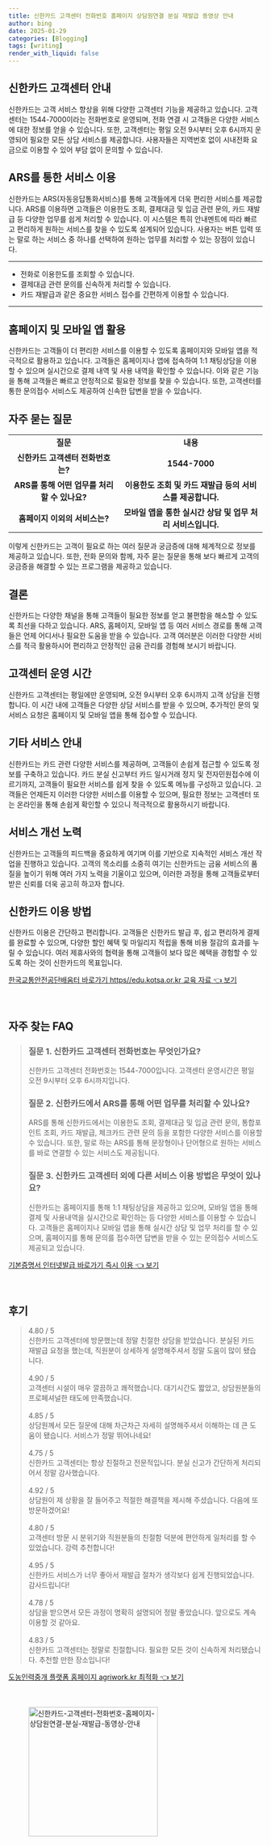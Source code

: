 ```yaml
---
title: 신한카드 고객센터 전화번호 홈페이지 상담원연결 분실 재발급 동영상 안내
author: bing
date: 2025-01-29
categories: [Blogging]
tags: [writing]
render_with_liquid: false
---
```



<h2 id='신한카드 고객센터 안내'>신한카드 고객센터 안내</h2>

<p>신한카드는 고객 서비스 향상을 위해 다양한 고객센터 기능을 제공하고 있습니다. 고객센터는 1544-7000이라는 전화번호로 운영되며, 전화 연결 시 고객들은 다양한 서비스에 대한 정보를 얻을 수 있습니다. 또한, 고객센터는 평일 오전 9시부터 오후 6시까지 운영되어 필요한 모든 상담 서비스를 제공합니다. 사용자들은 지역번호 없이 시내전화 요금으로 이용할 수 있어 부담 없이 문의할 수 있습니다.</p>

<h2 id='ARS를 통한 서비스 이용'>ARS를 통한 서비스 이용</h2>

<p>신한카드는 ARS(자동응답통화서비스)를 통해 고객들에게 더욱 편리한 서비스를 제공합니다. ARS를 이용하면 고객들은 이용한도 조회, 결제대금 및 입금 관련 문의, 카드 재발급 등 다양한 업무를 쉽게 처리할 수 있습니다. 이 시스템은 특히 안내멘트에 따라 빠르고 편리하게 원하는 서비스를 찾을 수 있도록 설계되어 있습니다. 사용자는 버튼 입력 또는 말로 하는 서비스 중 하나를 선택하여 원하는 업무를 처리할 수 있는 장점이 있습니다.</p>

<hr />

<ul>
    <li>전화로 이용한도를 조회할 수 있습니다.</li>
    <li>결제대금 관련 문의를 신속하게 처리할 수 있습니다.</li>
    <li>카드 재발급과 같은 중요한 서비스 접수를 간편하게 이용할 수 있습니다.</li>
</ul>

<hr />

<h2 id='홈페이지 및 모바일 앱 활용'>홈페이지 및 모바일 앱 활용</h2>

<p>신한카드는 고객들이 더 편리한 서비스를 이용할 수 있도록 홈페이지와 모바일 앱을 적극적으로 활용하고 있습니다. 고객들은 홈페이지나 앱에 접속하여 1:1 채팅상담을 이용할 수 있으며 실시간으로 결제 내역 및 사용 내역을 확인할 수 있습니다. 이와 같은 기능을 통해 고객들은 빠르고 안정적으로 필요한 정보를 찾을 수 있습니다. 또한, 고객센터를 통한 문의접수 서비스도 제공하여 신속한 답변을 받을 수 있습니다.</p>

<h2 id='자주 묻는 질문'>자주 묻는 질문</h2>

<table>
    <tr>
        <td style="text-align: center; height: 17px;"><b>질문</b></td>
        <td style="text-align: center; height: 17px;"><b>내용</b></td>
    </tr>
    <tr>
        <td style="text-align: center; height: 17px;"><b>신한카드 고객센터 전화번호는?</b></td>
        <td style="text-align: center; height: 17px;"><b>1544-7000</b></td>
    </tr>
    <tr>
        <td style="text-align: center; height: 17px;"><b>ARS를 통해 어떤 업무를 처리할 수 있나요?</b></td>
        <td style="text-align: center; height: 17px;"><b>이용한도 조회 및 카드 재발급 등의 서비스를 제공합니다.</b></td>
    </tr>
    <tr>
        <td style="text-align: center; height: 17px;"><b>홈페이지 이외의 서비스는?</b></td>
        <td style="text-align: center; height: 17px;"><b>모바일 앱을 통한 실시간 상담 및 업무 처리 서비스입니다.</b></td>
    </tr>
</table>

<p>이렇게 신한카드는 고객이 필요로 하는 여러 질문과 궁금증에 대해 체계적으로 정보를 제공하고 있습니다. 또한, 전화 문의와 함께, 자주 묻는 질문을 통해 보다 빠르게 고객의 궁금증을 해결할 수 있는 프로그램을 제공하고 있습니다.</p>

<h2 id='결론'>결론</h2>

<p>신한카드는 다양한 채널을 통해 고객들이 필요한 정보를 얻고 불편함을 해소할 수 있도록 최선을 다하고 있습니다. ARS, 홈페이지, 모바일 앱 등 여러 서비스 경로를 통해 고객들은 언제 어디서나 필요한 도움을 받을 수 있습니다. 고객 여러분은 이러한 다양한 서비스를 적극 활용하시어 편리하고 안정적인 금융 관리를 경험해 보시기 바랍니다.</p>

<h2 id='고객센터 운영 시간'>고객센터 운영 시간</h2>

<p>신한카드 고객센터는 평일에만 운영되며, 오전 9시부터 오후 6시까지 고객 상담을 진행합니다. 이 시간 내에 고객들은 다양한 상담 서비스를 받을 수 있으며, 추가적인 문의 및 서비스 요청은 홈페이지 및 모바일 앱을 통해 접수할 수 있습니다.</p>

<h2 id='기타 서비스 안내'>기타 서비스 안내</h2>

<p>신한카드는 카드 관련 다양한 서비스를 제공하며, 고객들이 손쉽게 접근할 수 있도록 정보를 구축하고 있습니다. 카드 분실 신고부터 카드 일시거래 정지 및 전자민원접수에 이르기까지, 고객들이 필요한 서비스를 쉽게 찾을 수 있도록 메뉴를 구성하고 있습니다. 고객들은 언제든지 이러한 다양한 서비스를 이용할 수 있으며, 필요한 정보는 고객센터 또는 온라인을 통해 손쉽게 확인할 수 있으니 적극적으로 활용하시기 바랍니다.</p>

<h2 id='서비스 개선 노력'>서비스 개선 노력</h2>

<p>신한카드는 고객들의 피드백을 중요하게 여기며 이를 기반으로 지속적인 서비스 개선 작업을 진행하고 있습니다. 고객의 목소리를 소중히 여기는 신한카드는 금융 서비스의 품질을 높이기 위해 여러 가지 노력을 기울이고 있으며, 이러한 과정을 통해 고객들로부터 받은 신뢰를 더욱 공고히 하고자 합니다.</p>

<h2 id='신한카드 이용 방법'>신한카드 이용 방법</h2>

<p>신한카드 이용은 간단하고 편리합니다. 고객들은 신한카드 발급 후, 쉽고 편리하게 결제를 완료할 수 있으며, 다양한 할인 혜택 및 마일리지 적립을 통해 비용 절감의 효과를 누릴 수 있습니다. 여러 제휴사와의 협력을 통해 고객들이 보다 많은 혜택을 경험할 수 있도록 하는 것이 신한카드의 목표입니다.</p>


<p><a class="click-button" title="한국교통안전공단배움터 바로가기 https//edu.kotsa.or.kr 교육 자료" href="https://greenforu.github.io/posts/%ED%95%9C%EA%B5%AD%EA%B5%90%ED%86%B5%EC%95%88%EC%A0%84%EA%B3%B5%EB%8B%A8%EB%B0%B0%EC%9B%80%ED%84%B0-%EB%B0%94%EB%A1%9C%EA%B0%80%EA%B8%B0-httpsedu.kotsa.or.kr-%EA%B5%90%EC%9C%A1-%EC%9E%90%EB%A3%8C/" rel="dofollow">한국교통안전공단배움터 바로가기 https//edu.kotsa.or.kr 교육 자료 👈 보기</a></p><br>
<h2 id='자주_찾는_FAQ'>자주 찾는 FAQ</h2>
<div itemscope="" itemtype="https://schema.org/FAQPage"> 
<blockquote> 
<div itemscope="" itemprop="mainEntity" itemtype="https://schema.org/Question"> 
<h3 itemprop="name">질문 1. 신한카드 고객센터 전화번호는 무엇인가요?</h3> 
<div itemscope="" itemprop="acceptedAnswer" itemtype="https://schema.org/Answer"> 
<span itemprop="text"> 
<p>신한카드 고객센터 전화번호는 1544-7000입니다. 고객센터 운영시간은 평일 오전 9시부터 오후 6시까지입니다.</p> 
</span> 
</div> 
</div> 

<div itemscope="" itemprop="mainEntity" itemtype="https://schema.org/Question"> 
<h3 itemprop="name">질문 2. 신한카드에서 ARS를 통해 어떤 업무를 처리할 수 있나요?</h3> 
<div itemscope="" itemprop="acceptedAnswer" itemtype="https://schema.org/Answer"> 
<span itemprop="text"> 
<p>ARS를 통해 신한카드에서는 이용한도 조회, 결제대금 및 입금 관련 문의, 통합포인트 조회, 카드 재발급, 체크카드 관련 문의 등을 포함한 다양한 서비스를 이용할 수 있습니다. 또한, 말로 하는 ARS를 통해 문장형이나 단어형으로 원하는 서비스를 바로 연결할 수 있는 서비스도 제공됩니다.</p> 
</span> 
</div> 
</div> 

<div itemscope="" itemprop="mainEntity" itemtype="https://schema.org/Question"> 
<h3 itemprop="name">질문 3. 신한카드 고객센터 외에 다른 서비스 이용 방법은 무엇이 있나요?</h3> 
<div itemscope="" itemprop="acceptedAnswer" itemtype="https://schema.org/Answer"> 
<span itemprop="text"> 
<p>신한카드는 홈페이지를 통해 1:1 채팅상담을 제공하고 있으며, 모바일 앱을 통해 결제 및 사용내역을 실시간으로 확인하는 등 다양한 서비스를 이용할 수 있습니다. 고객들은 홈페이지나 모바일 앱을 통해 실시간 상담 및 업무 처리를 할 수 있으며, 홈페이지를 통해 문의를 접수하면 답변을 받을 수 있는 문의접수 서비스도 제공되고 있습니다.</p> 
</span> 
</div> 
</div> 

</blockquote> 
</div>
<p><a class="click-button" title="기본증명서 인터넷발급 바로가기 즉시 이용" href="https://greenforu.github.io/posts/%EA%B8%B0%EB%B3%B8%EC%A6%9D%EB%AA%85%EC%84%9C-%EC%9D%B8%ED%84%B0%EB%84%B7%EB%B0%9C%EA%B8%89-%EB%B0%94%EB%A1%9C%EA%B0%80%EA%B8%B0-%EC%A6%89%EC%8B%9C-%EC%9D%B4%EC%9A%A9/" rel="dofollow">기본증명서 인터넷발급 바로가기 즉시 이용 👈 보기</a></p><br>
<h2 id='후기'>후기</h2>
<div itemscope itemtype="https://schema.org/Product">
  <blockquote>
  <div itemprop="review" itemscope itemtype="https://schema.org/Review">
      <div itemprop="reviewRating" itemscope itemtype="https://schema.org/Rating"> <span itemprop="ratingValue">4.80</span> / <span itemprop="bestRating">5</span> </div>
      <span itemprop="reviewBody">신한카드 고객센터에 방문했는데 정말 친절한 상담을 받았습니다. 분실된 카드 재발급 요청을 했는데, 직원분이 상세하게 설명해주셔서 정말 도움이 많이 됐습니다.</span>
  </div>
  <br>
  <div itemprop="review" itemscope itemtype="https://schema.org/Review">
      <div itemprop="reviewRating" itemscope itemtype="https://schema.org/Rating"> <span itemprop="ratingValue">4.90</span> / <span itemprop="bestRating">5</span> </div>
      <span itemprop="reviewBody">고객센터 시설이 매우 깔끔하고 쾌적했습니다. 대기시간도 짧았고, 상담원분들의 프로페셔널한 태도에 만족했습니다.</span>
  </div>
  <br>
  <div itemprop="review" itemscope itemtype="https://schema.org/Review">
      <div itemprop="reviewRating" itemscope itemtype="https://schema.org/Rating"> <span itemprop="ratingValue">4.85</span> / <span itemprop="bestRating">5</span> </div>
      <span itemprop="reviewBody">상담원께서 모든 질문에 대해 차근차근 자세히 설명해주셔서 이해하는 데 큰 도움이 됐습니다. 서비스가 정말 뛰어나네요!</span>
  </div>
  <br>
  <div itemprop="review" itemscope itemtype="https://schema.org/Review">
      <div itemprop="reviewRating" itemscope itemtype="https://schema.org/Rating"> <span itemprop="ratingValue">4.75</span> / <span itemprop="bestRating">5</span> </div>
      <span itemprop="reviewBody">신한카드 고객센터는 항상 친절하고 전문적입니다. 분실 신고가 간단하게 처리되어서 정말 감사했습니다.</span>
  </div>
  <br>
  <div itemprop="review" itemscope itemtype="https://schema.org/Review">
      <div itemprop="reviewRating" itemscope itemtype="https://schema.org/Rating"> <span itemprop="ratingValue">4.92</span> / <span itemprop="bestRating">5</span> </div>
      <span itemprop="reviewBody">상담원이 제 상황을 잘 들어주고 적절한 해결책을 제시해 주셨습니다. 다음에 또 방문하겠어요!</span>
  </div>
  <br>
  <div itemprop="review" itemscope itemtype="https://schema.org/Review">
      <div itemprop="reviewRating" itemscope itemtype="https://schema.org/Rating"> <span itemprop="ratingValue">4.80</span> / <span itemprop="bestRating">5</span> </div>
      <span itemprop="reviewBody">고객센터 방문 시 분위기와 직원분들의 친절함 덕분에 편안하게 일처리를 할 수 있었습니다. 강력 추천합니다!</span>
  </div>
  <br>
  <div itemprop="review" itemscope itemtype="https://schema.org/Review">
      <div itemprop="reviewRating" itemscope itemtype="https://schema.org/Rating"> <span itemprop="ratingValue">4.95</span> / <span itemprop="bestRating">5</span> </div>
      <span itemprop="reviewBody">신한카드 서비스가 너무 좋아서 재발급 절차가 생각보다 쉽게 진행되었습니다. 감사드립니다!</span>
  </div>
  <br>
  <div itemprop="review" itemscope itemtype="https://schema.org/Review">
      <div itemprop="reviewRating" itemscope itemtype="https://schema.org/Rating"> <span itemprop="ratingValue">4.78</span> / <span itemprop="bestRating">5</span> </div>
      <span itemprop="reviewBody">상담을 받으면서 모든 과정이 명확히 설명되어 정말 좋았습니다. 앞으로도 계속 이용할 것 같아요.</span>
  </div>
  <br>
  <div itemprop="review" itemscope itemtype="https://schema.org/Review">
      <div itemprop="reviewRating" itemscope itemtype="https://schema.org/Rating"> <span itemprop="ratingValue">4.83</span> / <span itemprop="bestRating">5</span> </div>
      <span itemprop="reviewBody">신한카드 고객센터는 정말로 친절합니다. 필요한 모든 것이 신속하게 처리됐습니다. 추천할 만한 장소입니다!</span>
  </div>
  </blockquote>
</div>
<p><a class="click-button" title="도농인력중개 플랫폼 홈페이지 agriwork.kr 최적화" href="https://greenforu.github.io/posts/%EB%8F%84%EB%86%8D%EC%9D%B8%EB%A0%A5%EC%A4%91%EA%B0%9C-%ED%94%8C%EB%9E%AB%ED%8F%BC-%ED%99%88%ED%8E%98%EC%9D%B4%EC%A7%80-agriwork.kr-%EC%B5%9C%EC%A0%81%ED%99%94/" rel="dofollow">도농인력중개 플랫폼 홈페이지 agriwork.kr 최적화 👈 보기</a></p><br>
<figure class="image"><img src="https://greenforu.github.io/assets/img/thumbnail/신한카드-고객센터-전화번호-홈페이지-상담원연결-분실-재발급-동영상-안내.webp" alt="신한카드-고객센터-전화번호-홈페이지-상담원연결-분실-재발급-동영상-안내" width="256" height="256"></figure>